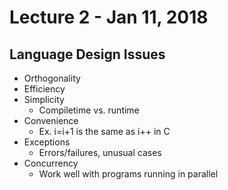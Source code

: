 # Lecture 2 - Jan 11, 2018
## Language Design Issues
* Orthogonality
* Efficiency
* Simplicity
  * Compiletime vs. runtime
* Convenience
  * Ex. i=i+1 is the same as i++ in C
* Exceptions
  * Errors/failures, unusual cases
* Concurrency
  * Work well with programs running in parallel

